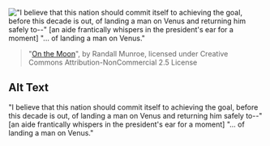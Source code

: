 !["I believe that this nation should commit itself to achieving the goal, before this decade is out, of landing a man on Venus and returning him safely to--" \[an aide frantically whispers in the president's ear for a moment\] "... of landing a man on Venus."](https://imgs.xkcd.com/comics/on_the_moon.png)
> "[On the Moon](https://xkcd.com/1456/)", by Randall Munroe, licensed under Creative Commons Attribution-NonCommercial 2.5 License

## Alt Text
"I believe that this nation should commit itself to achieving the goal, before this decade is out, of landing a man on Venus and returning him safely to--" \[an aide frantically whispers in the president's ear for a moment\] "... of landing a man on Venus."
